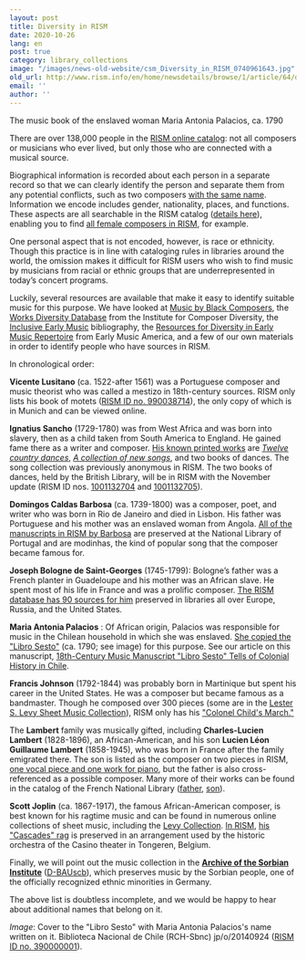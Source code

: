 ```yaml
---
layout: post
title: Diversity in RISM
date: 2020-10-26
lang: en
post: true
category: library_collections
image: "/images/news-old-website/csm_Diversity_in_RISM_0740961643.jpg"
old_url: http://www.rism.info/en/home/newsdetails/browse/1/article/64/diversity-in-rism.html
email: ''
author: ''
---
```


The music book of the enslaved woman Maria Antonia Palacios, ca. 1790

There are over 138,000 people in the [RISM online catalog](https://opac.rism.info/index.php?id=4 "Opens external link in new window"): not all composers or musicians who ever lived, but only those who are connected with a musical source.   
  
Biographical information is recorded about each person in a separate record so that we can clearly identify the person and separate them from any potential conflicts, such as two composers [with the same name](http://www.rism.info/en/home/newsdetails/article/2/the-other-giacomo-puccini.html "Opens external link in new window"). Information we encode includes gender, nationality, places, and functions. These aspects are all searchable in the RISM catalog ([details here](http://www.rism.info/en/home/newsdetails/select/rism_online_catalog/article/2/searching-for-people-in-the-new-rism-catalog.html "Opens external link in new window")), enabling you to find [all female composers in RISM](https://opac.rism.info/metaopac/search?searchCategories%5B0%5D=-1&q=Composer+female&View=rism&Language=en "Opens external link in new window"), for example.   
  
One personal aspect that is not encoded, however, is race or ethnicity. Though this practice is in line with cataloging rules in libraries around the world, the omission makes it difficult for RISM users who wish to find music by musicians from racial or ethnic groups that are underrepresented in today’s concert programs.

Luckily, several resources are available that make it easy to identify suitable music for this purpose. We have looked at [Music by Black Composers](https://www.musicbyblackcomposers.org/resources/historic-composers-directory/ "Opens external link in new window"), the [Works Diversity Database](https://www.composerdiversity.com/icd-works-database "Opens external link in new window") from the Institute for Composer Diversity, the [Inclusive Early Music](https://inclusiveearlymusic.org/bibliography "Opens external link in new window") bibliography, the [Resources for Diversity in Early Music Repertoire](https://www.earlymusicamerica.org/resources/resources-for-diversity-in-early-music-repertoire/ "Opens external link in new window") from Early Music America, and a few of our own materials in order to identify people who have sources in RISM.

In chronological order:  
  
**Vicente Lusitano** (ca. 1522-after 1561) was a Portuguese composer and music theorist who was called a mestizo in 18th-century sources. RISM only lists his book of motets ([RISM ID no. 990038714](https://opac.rism.info/metaopac/perma.do?v=rism&q=-1%3d%22pe30014578%22 "Opens external link in new window")), the only copy of which is in Munich and can be viewed online.&nbsp; &nbsp; &nbsp;&nbsp;&nbsp; &nbsp; &nbsp;   
  
**Ignatius Sancho** (1729-1780) was from West Africa and was born into slavery, then as a child taken from South America to England. He gained fame there as a writer and composer. [His known printed works](https://opac.rism.info/metaopac/perma.do;jsessionid=08761929D5A2D591455CCEABAC04E081.touch02?v=rism&q=-1%3d%22pe30011895%22 "Opens external link in new window") are _[Twelve country dances](https://opac.rism.info/search?id=990057268&View=rism "Opens external link in new window")_, [_A collection of new songs_](https://opac.rism.info/search?id=992003814&View=rism), and two books of dances. The song collection was previously anonymous in RISM. The two books of dances, held by the British Library, will be in RISM with the November update (RISM ID nos. [1001132704](https://opac.rism.info/search?id=1001132704&View=rism "Opens external link in new window") and [1001132705](https://opac.rism.info/search?id=1001132705&View=rism "Opens external link in new window")).   
  
**Domingos Caldas Barbosa** (ca. 1739-1800) was a composer, poet, and writer who was born in Rio de Janeiro and died in Lisbon. His father was Portuguese and his mother was an enslaved woman from Angola. [All of the manuscripts in RISM by Barbosa](https://opac.rism.info/metaopac/perma.do?v=rism&q=-1%3d%22pe30017693%22 "Opens external link in new window") are preserved at the National Library of Portugal and are modinhas, the kind of popular song that the composer became famous for.   
  
**Joseph Bologne de Saint-Georges** (1745-1799): Bologne’s father was a French planter in Guadeloupe and his mother was an African slave. He spent most of his life in France and was a prolific composer. [The RISM database has 90 sources for him](https://opac.rism.info/metaopac/perma.do?v=rism&q=-1%3d%22pe30002781%22 "Opens external link in new window") preserved in libraries all over Europe, Russia, and the United States.   
  
**Maria Antonia Palacios** : Of African origin, Palacios was responsible for music in the Chilean household in which she was enslaved. [She copied the "Libro Sesto"](https://opac.rism.info/search?id=390000001&View=rism "Opens external link in new window") (ca. 1790; see image) for this purpose. See our article on this manuscript, [18th-Century Music Manuscript "Libro Sesto" Tells of Colonial History in Chile](http://www.rism.info/en/home/newsdetails/article/64/eighteenth-century-music-manuscript-el-libro-sesto-tells-of-colonial-history-in-chile.html "Opens external link in new window").&nbsp;&nbsp;&nbsp;&nbsp;&nbsp;   
  
**Francis Johnson** (1792-1844) was probably born in Martinique but spent his career in the United States. He was a composer but became famous as a bandmaster. Though he composed over 300 pieces (some are in the [Lester S. Levy Sheet Music Collection](https://levysheetmusic.mse.jhu.edu/collection-search?search_api_fulltext=Francis++Johnson+ "Opens external link in new window")), RISM only has his ["Colonel Child's March."](https://opac.rism.info/metaopac/perma.do?v=rism&q=-1%3d%22pe30020203%22 "Opens external link in new window")   
  
The **Lambert** family was musically gifted, including **Charles-Lucien Lambert** (1828-1896), an African-American, and his son **Lucien Léon Guillaume Lambert** (1858-1945), who was born in France after the family emigrated there. The son is listed as the composer on two pieces in RISM, [one vocal piece and one work for piano](https://opac.rism.info/metaopac/perma.do?v=rism&q=-1%3d%22pe30016705%22 "Opens external link in new window"), but the father is also cross-referenced as a possible composer. Many more of their works can be found in the catalog of the French National Library ([father](https://catalogue.bnf.fr/rechercher.do?index=TOUS3&numNotice=14841929&typeNotice=p "Opens external link in new window"), [son](https://catalogue.bnf.fr/rechercher.do?index=TOUS3&numNotice=14799728&typeNotice=p "Opens external link in new window")).   
  
**Scott Joplin** (ca. 1867-1917), the famous African-American composer, is best known for his ragtime music and can be found in numerous online collections of sheet music, including the [Levy Collection](https://levysheetmusic.mse.jhu.edu/collection-search?search_api_fulltext=scott+joplin "Opens external link in new window"). [In RISM](https://opac.rism.info/metaopac/perma.do?v=rism&q=-1%3d%22pe411245%22 "Opens external link in new window"), [his "Cascades" rag](http://www.rism.info/en/home/newsdetails/article/64/scott-joplins-the-cascades-and-the-st-louis-worlds-fair.html "Opens external link in new window") is preserved in an arrangement used by the historic orchestra of the Casino theater in Tongeren, Belgium.   
  
Finally, we will point out the music collection in the [**Archive of the Sorbian Institute**](http://www.rism.info/en/home/newsdetails/article/2/the-archive-of-the-sorbian-institute-in-germany.html) ([D-BAUscb](https://opac.rism.info/search?View=rism&siglum=D-BAUscb "Opens external link in new window")), which preserves music by the Sorbian people, one of the officially recognized ethnic minorities in Germany.   
  
The above list is doubtless incomplete, and we would be happy to hear about additional names that belong on it.  
  
  
_Image_: Cover to the "Libro Sesto" with Maria Antonia Palacios's name written on it. Biblioteca Nacional de Chile (RCH-Sbnc) jp/o/20140924 ([RISM ID no. 390000001](https://opac.rism.info/search?id=390000001&View=rism "Opens external link in new window")).

